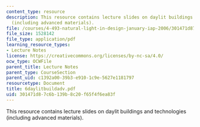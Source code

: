 ```yaml
---
content_type: resource
description: This resource contains lecture slides on daylit buildings and technologies
  (including advanced materials).
file: /courses/4-493-natural-light-in-design-january-iap-2006/301471d87c6b139b8c20f65f4f6ea83f_6daylitbuildadv.pdf
file_size: 1528142
file_type: application/pdf
learning_resource_types:
- Lecture Notes
license: https://creativecommons.org/licenses/by-nc-sa/4.0/
ocw_type: OCWFile
parent_title: Lecture Notes
parent_type: CourseSection
parent_uid: c1392a00-39b3-e910-1c9e-5627e1181797
resourcetype: Document
title: 6daylitbuildadv.pdf
uid: 301471d8-7c6b-139b-8c20-f65f4f6ea83f
---
```

This resource contains lecture slides on daylit buildings and technologies (including advanced materials).